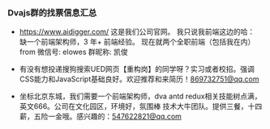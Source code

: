 ### Dvajs群的找票信息汇总

- https://www.aidigger.com/
这是我们公司官网。
我只说我前端这边的哈：
缺一个前端架构师，3 年+ 前端经验。
现在就两个全职前端（包括我在内）from 微信号: elowes 群昵称: 凯俊

- 有没有想投递搜狗搜索UED网页【重构岗】的同学呀？实习或者校招。强调CSS能力和JavaScript基础良好。欢迎推荐和来简历！869732751@qq.com

- 坐标北京东城，我们需要一个前端架构师，dva antd redux相关技能树点满，英文666。公司在文化园区，环境好，氛围棒 技术大牛团队。提供三餐，十四薪，五险一金哦。感兴趣的：547622821@qq.com
